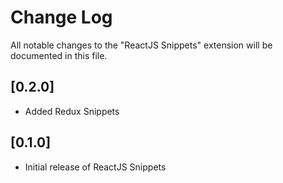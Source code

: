 # Change Log

All notable changes to the "ReactJS Snippets" extension will be documented in this file.

## [0.2.0]

- Added Redux Snippets

## [0.1.0]

- Initial release of ReactJS Snippets 
